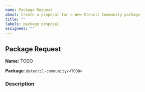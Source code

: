 ```yaml
---
name: Package Request
about: Create a proposal for a new Stencil Community package
title: ""
labels: package proposal
assignees: ""
---
```


<!--
Thank you for adding a new package proposal!
Please fill out the following template.
-->

## Package Request

<!--
Propose a human-readable name for the package as well as its package name.
-->

**Name**: TODO

**Package**: `@stencil-community/<TODO>`

### Description

<!--
Describe the package - be sure to include what it would do, its audience, and how it differentiates itself from any existing packages.  
-->
